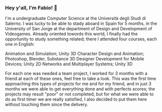 ### Hey y'all, I'm Fabio! 👋
I'm a undergraduate Computer Science at the Università degli Studi di Salerno. I was lucky to be able to stady aboard in Spain for 5 months, in the University of San Jorge at the department of Design and Development of Videogames. Already oriented towords this world, I finally had the opportunity to study something related; there I attended four courses, each one in English:

Animation and Simulation; Unity 3D 
Character Design and Animation; Photoshop, Blender, Substance 3D Designer 
Development for Mobile Devices; Unity 2D 
Networks and Multiplayer Systems; Unity 3D

For each one was needed a team project, I worked for 3 months with a friend at each of these ones, feel free to take a look. This was the first time approaching this types of projects for me and for my friend, and in just 3 months we were able to get everything done and with perfects scores; the projects may result "poor" or not completed, but for what we were able to do as first timer we are really satisfied, I also decided to put them here without touching them since the delivery.
<!--
**fabb-io/fabb-io** is a ✨ _special_ ✨ repository because its `README.md` (this file) appears on your GitHub profile.

Here are some ideas to get you started:

- 🔭 I’m currently working on ...
- 🌱 I’m currently learning ...
- 👯 I’m looking to collaborate on ...
- 🤔 I’m looking for help with ...
- 💬 Ask me about ...
- 📫 How to reach me: ...
- 😄 Pronouns: ...
- ⚡ Fun fact: ...
-->
